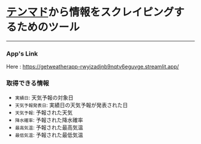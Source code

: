 # [テンマド](https://tenmado.app/weatherforecast/)から情報をスクレイピングするためのツール

***

### App's Link
Here : https://getweatherapp-rwyjzadjnb9nqtv6eguvge.streamlit.app/

### 取得できる情報
- `実績日`: 天気予報の対象日
- `天気予報発表日`: 実績日の天気予報が発表された日
- `天気予報`: 予報された天気
- `降水確率`: 予報された降水確率
- `最高気温`: 予報された最高気温
- `最低気温`: 予報された最低気温
